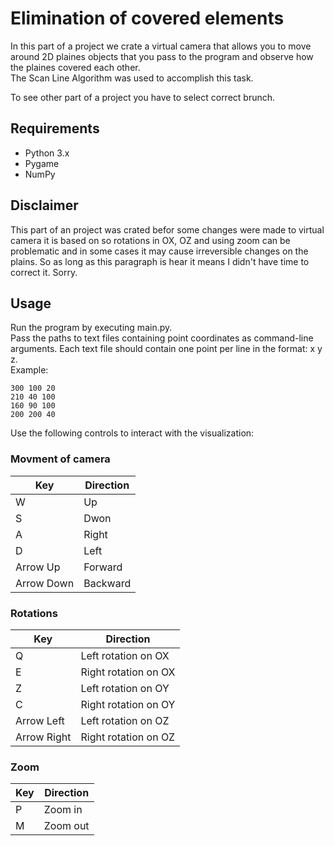 
# Elimination of covered elements
In this part of a project we crate a virtual camera that allows you to move around 2D plaines objects that you pass to the program and observe how the plaines covered each other. <br>
The Scan Line Algorithm was used to accomplish this task.

To see other part of a project you have to select correct brunch.

## Requirements
- Python 3.x
- Pygame
- NumPy

## Disclaimer
This part of an project was crated befor some changes were made to virtual camera it is based on so rotations in OX, OZ and using zoom can be problematic and in some cases it may cause irreversible changes on the plains. So as long as this paragraph is hear it means I didn't have time to correct it. Sorry.

## Usage
Run the program by executing main.py. <br>
Pass the paths to text files containing point coordinates as command-line arguments. Each text file should contain one point per line in the format: x y z. <br>
Example: <br>
```
300 100 20
210 40 100
160 90 100
200 200 40
```
Use the following controls to interact with the visualization: <br>
### Movment of camera
| Key | Direction |
| ------------- | ------------- |
| W  | Up  |
| S  | Dwon  |
| A | Right |
| D | Left |
| Arrow Up | Forward |
| Arrow Down | Backward |

### Rotations
| Key | Direction |
| ------------- | ------------- |
| Q  | Left rotation on OX  |
| E  | Right rotation on OX  |
| Z | Left rotation on OY |
| C | Right rotation on OY |
| Arrow Left | Left rotation on OZ |
| Arrow Right | Right rotation on OZ |

### Zoom
| Key | Direction |
| ------------- | ------------- |
| P  | Zoom in  |
| M  | Zoom out  |
